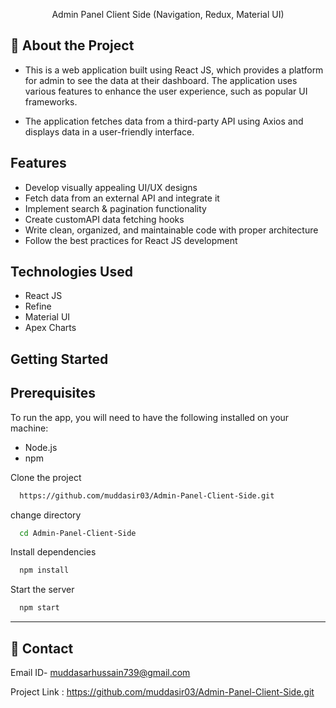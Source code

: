<div align="center">

  
  
  
  <p>
Admin Panel Client Side (Navigation, Redux, Material UI)
  </p>
  
</div>

<!-- About the Project -->

## :star2: About the Project

* This is a web application built using React JS, which provides a platform for admin to see the data at their dashboard. The application uses various features to enhance the user experience, such as popular UI frameworks.

* The application fetches data from a third-party API using Axios and displays data in a user-friendly interface.

## Features
* Develop visually appealing UI/UX designs
* Fetch data from an external API and integrate it
* Implement search & pagination functionality
* Create customAPI data fetching hooks
* Write clean, organized, and maintainable code with proper architecture
* Follow the best practices for React JS development

## Technologies Used
* React JS
* Refine 
* Material UI
* Apex Charts


## Getting Started

## Prerequisites
To run the app, you will need to have the following installed on your machine:

* Node.js
* npm



Clone the project

```bash
  https://github.com/muddasir03/Admin-Panel-Client-Side.git
```

change directory

```bash
  cd Admin-Panel-Client-Side
```

Install dependencies

```bash
  npm install
```

Start the server

```bash
  npm start
```

<hr />


## :handshake: Contact

Email ID- muddasarhussain739@gmail.com

Project Link : https://github.com/muddasir03/Admin-Panel-Client-Side.git

